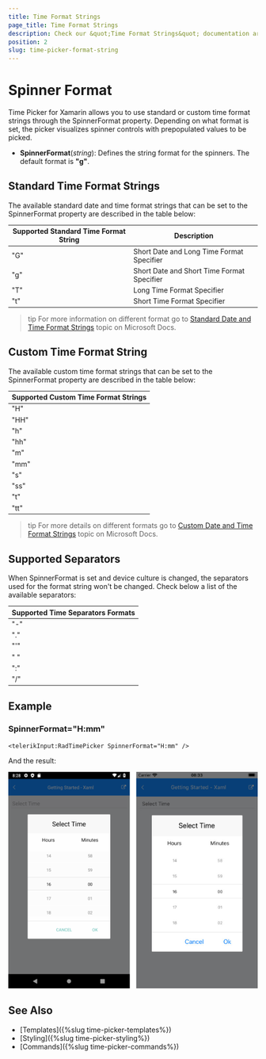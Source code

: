 ```yaml
---
title: Time Format Strings
page_title: Time Format Strings
description: Check our &quot;Time Format Strings&quot; documentation article for Telerik TimePicker for Xamarin control.
position: 2
slug: time-picker-format-string
---
```


# Spinner Format

Time Picker for Xamarin allows you to use standard or custom time format strings through the SpinnerFormat property. Depending on what format is set, the picker visualizes spinner controls with prepopulated values to be picked.

* **SpinnerFormat**(*string*): Defines the string format for the spinners. The default format is **"g"**.

## Standard Тime Format Strings

The available standard date and time format strings that can be set to the SpinnerFormat property are described in the table below:

| Supported Standard Time Format String | Description |
| -------- | -------- |
| "G" | Short Date and Long Time Format Specifier |
| "g" | Short Date and Short Time Format Specifier |
| "T" | Long Time Format Specifier |
| "t" | Short Time Format Specifier |

>tip For more information on different format go to [Standard Date and Time Format Strings](https://docs.microsoft.com/en-us/dotnet/standard/base-types/standard-date-and-time-format-strings) topic on Microsoft Docs.

## Custom Time Format String

The available custom time format strings that can be set to the SpinnerFormat property are described in the table below:

| Supported Custom Time Format Strings|
| -------- |
| "H" |
| "HH" |
| "h" |
| "hh" |
| "m" |
| "mm" |
| "s" |
| "ss" |
| "t" |
| "tt" |
 
>tip For more details on different formats go to [Custom Date and Time Format Strings](https://docs.microsoft.com/en-us/dotnet/standard/base-types/custom-date-and-time-format-strings) topic on Microsoft Docs.

## Supported Separators

When SpinnerFormat is set and device culture is changed, the separators used for the format string won't be changed. Check below a list of the available separators:

| Supported Time Separators Formats |
| -------- |
| "-" |
| "." |
| "'" |
| " " |
| ":" |
| "/" |

## Example

### SpinnerFormat="H:mm"

```XAML
<telerikInput:RadTimePicker SpinnerFormat="H:mm" />
```

And the result:

![](images/timepicker-string-format-H-mm.png)

## See Also

- [Templates]({%slug time-picker-templates%})
- [Styling]({%slug time-picker-styling%})
- [Commands]({%slug time-picker-commands%})
